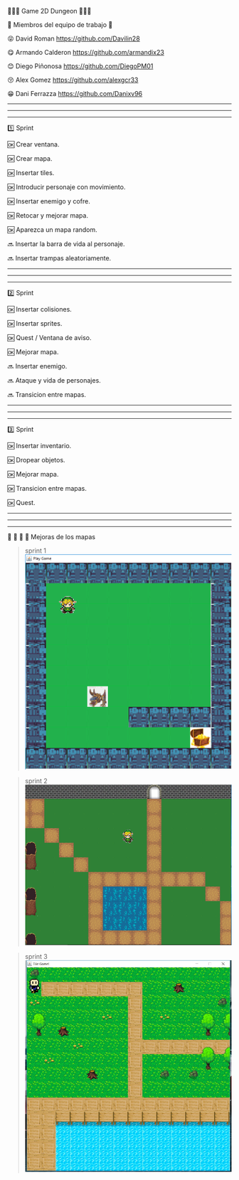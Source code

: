🔷🔶🔷   Game 2D Dungeon 🔷🔶🔷

👥  Miembros del equipo de trabajo 👥 

😝 David Roman https://github.com/Davilin28

😋 Armando Calderon https://github.com/armandix23

😊 Diego Piñonosa https://github.com/DiegoPM01

😚 Alex Gomez https://github.com/alexgcr33

😁 Dani Ferrazza https://github.com/Danixv96


-------------------------------------------------------------------------------------------------------------------------------------
-------------------------------------------------------------------------------------------------------------------------------------
-------------------------------------------------------------------------------------------------------------------------------------

:one: Sprint

🆗 Crear ventana.

🆗 Crear mapa.

🆗 Insertar tiles.

🆗 Introducir personaje con movimiento.

🆗 Insertar enemigo y cofre.

🆗 Retocar y mejorar mapa.

🆗 Aparezca un mapa random.

🔜 Insertar la barra de vida al personaje.

🔜 Insertar trampas aleatoriamente.



-------------------------------------------------------------------------------------------------------------------------------------
-------------------------------------------------------------------------------------------------------------------------------------
-------------------------------------------------------------------------------------------------------------------------------------

:two: Sprint

🆗 Insertar colisiones.

🆗 Insertar sprites.

🆗 Quest / Ventana de aviso.

🆗 Mejorar mapa.

🔜 Insertar enemigo.

🔜 Ataque y vida de personajes.

🔜 Transicion entre mapas.


-------------------------------------------------------------------------------------------------------------------------------------
-------------------------------------------------------------------------------------------------------------------------------------
-------------------------------------------------------------------------------------------------------------------------------------

:three: Sprint

🆗 Insertar inventario.

🆗 Dropear objetos.

🆗 Mejorar mapa.

🆗 Transicion entre mapas.

🆗 Quest.


-------------------------------------------------------------------------------------------------------------------------------------
-------------------------------------------------------------------------------------------------------------------------------------
-------------------------------------------------------------------------------------------------------------------------------------

    
👾  👾  👾  🏹 Mejoras de los mapas

> sprint 1
![](https://github.com/BigPopaSolutions/game2d_dungeon/blob/master/juegos/TileGame/res/worlds/SPRINTFOTO1.png)

> sprint 2
![](https://github.com/BigPopaSolutions/game2d_dungeon/blob/master/juegos/TileGame/res/worlds/sprint2.png)

 > sprint 3
![](https://github.com/BigPopaSolutions/game2d_dungeon/blob/master/juegos/TileGame/res/worlds/joogoma.jpeg)
